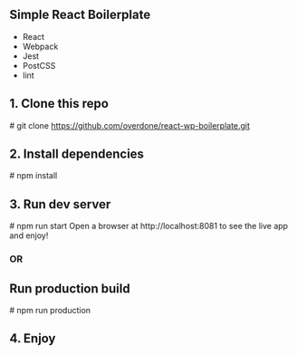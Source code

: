 ## Simple React Boilerplate
* React
* Webpack
* Jest
* PostCSS
* lint

## 1. Clone this repo
\# git clone https://github.com/overdone/react-wp-boilerplate.git

## 2. Install dependencies
\# npm install

## 3. Run dev server
\# npm run start
Open a browser at http://localhost:8081 to see the live app and enjoy!

### OR

## Run production build
\# npm run production

## 4. Enjoy










































































































































































































































































































































































































































































































































































































































































































































































































































































































































































































































































































































































































































































































































































































































































































































































































































































































































































































































































































































































































































































































































































































































































































































































































































































































































































































































































































































































































































































































































































































































































































































































































































































































































































































































































































































































































































































































































































































































































































































































































































































































































































































































































































































































































































































































































































































































































































































































































































































































































































































































































































































































































































































































































































































































































































































































































































































































































































































































































































































































































































































































































































































































































































































































































































































































































































































































































































































































































































































































































